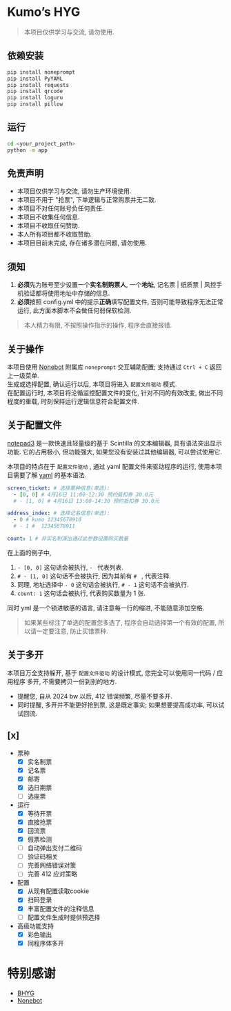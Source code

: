 

# Kumo’s HYG 

> 本项目仅供学习与交流, 请勿使用.

## 依赖安装

```bash
pip install noneprompt
pip install PyYAML
pip install requests
pip install qrcode
pip install loguru
pip install pillow
```

## 运行

```bash
cd <your_project_path>
python -m app
```

## 免责声明
- 本项目仅供学习与交流, 请勿生产环境使用.
- 本项目不用于 "抢票", 下单逻辑与正常购票并无二致.
- 本项目不对任何账号负任何责任.
- 本项目不收集任何信息.
- 本项目不收取任何赞助.
- 本人所有项目都不收取赞助.
- 本项目目前未完成, 存在诸多潜在问题, 请勿使用.

## 须知
1. **必须**先为账号至少设置一个**实名制购票人**, 一个**地址**, 记名票 | 纸质票 | 风控手机验证都将使用地址中存储的信息.
2. **必须**按照 config.yml 中的提示**正确**填写配置文件, 否则可能导致程序无法正常运行, 此方面本脚本不会做任何弱保软检测.

> 本人精力有限, 不按照操作指示的操作, 程序会直接报错.

## 关于操作
本项目使用 [Nonebot](https://nonebot.dev/) 附属库 `noneprompt` 交互辅助配置; 支持通过 `Ctrl + C` 返回上一级菜单.  
生成或选择配置, 确认运行以后, 本项目将进入 `配置文件驱动` 模式.  
在配置运行时, 本项目将沦循监控配置文件的变化, 针对不同的有效改变, 做出不同程度的重载, 时刻保持运行逻辑信息符合配置文件.  

## 关于配置文件

[notepad3](http://www.notepad3.cn/) 是一款快速且轻量级的基于 Scintilla 的文本编辑器, 具有语法突出显示功能. 它的占用极小, 但功能强大, 如果您没有安装过其他编辑器, 可以尝试使用它.  

本项目的特点在于 `配置文件驱动` , 通过 yaml 配置文件来驱动程序的运行, 使用本项目需要了解 [yaml](https://www.runoob.com/w3cnote/yaml-intro.html) 的基本语法.  

```yml
screen_ticket: # 选择票种信息(单选):
  - [0, 0] # 4月16日 11:00-12:30 预约抵扣券 30.0元
  # - [1, 0] # 4月16日 13:00-14:30 预约抵扣券 30.0元

address_index: # 选择记名信息(单选):
  - 0 # kumo 12345678910
  # - 1 #  12345678911

count: 1 # 非实名制演出通过此参数设置购买数量
```
在上面的例子中, 
1. `- [0, 0]` 这句话会被执行, `- ` 代表列表.
2. `# - [1, 0]` 这句话不会被执行, 因为其前有 `# ` , 代表注释.
3. 同理, 地址选择中 `- 0` 这句话会被执行, `# - 1` 这句话不会被执行.
4. `count: 1` 这句话会被执行, 代表购买数量为 1 张.

同时 yml 是一个锁进敏感的语言, 请注意每一行的缩进, 不能随意添加空格.

> 如果某些标注了单选的配置您多选了, 程序会自动选择第一个有效的配置, 所以请一定要注意, 防止买错票种.

## 关于多开
本项目万全支持躲开, 基于 `配置文件驱动` 的设计模式, 您完全可以使用同一代码 / 应用程序 多开, 不需要拷贝一份到别的地方.  

- 提醒您, 自从 2024 bw 以后, 412 错误频繁, 尽量不要多开.  
- 同时提醒, 多开并不能更好抢到票, 这是既定事实; 如果想要提高成功率, 可以试试回流.  

## [x]
- 票种
    - [x] 实名制票
    - [x] 记名票
    - [x] 邮寄
    - [x] 选日期票
    - [ ] 选座票

- 运行
  - [x] 等待开票
  - [x] 直接抢票
  - [x] 回流票
  - [x] 假票检测
  - [ ] 自动弹出支付二维码
  - [ ] 验证码相关
  - [ ] 完善网络错误对策
  - [ ] 完善 412 应对策略

- 配置
  - [x] 从现有配置读取cookie
  - [x] 扫码登录
  - [x] 丰富配置文件的注释信息
  - [ ] 配置文件生成时提供预选择

- 高级功能支持
  - [x] 彩色输出
  - [x] 同程序体多开

# 特别感谢
- [BHYG]()
- [Nonebot](https://nonebot.dev/)



